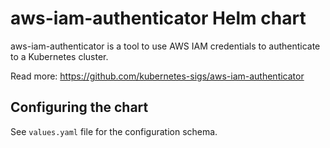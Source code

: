 # aws-iam-authenticator Helm chart

aws-iam-authenticator is a tool to use AWS IAM credentials to authenticate to a Kubernetes cluster.

Read more: https://github.com/kubernetes-sigs/aws-iam-authenticator

## Configuring the chart

See `values.yaml` file for the configuration schema.
